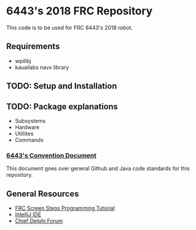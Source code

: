 # 6443's 2018 FRC Repository #
This code is to be used for FRC 6443's 2018 robot.
## Requirements ##
* wpilibj 
* kauailabs navx library
## TODO: Setup and Installation ##
## TODO: Package explanations ##
* Subsystems 
* Hardware
* Utiliites 
* Commands

### [6443's Convention Document](Code_and_Git_Guidelines.md)
This document goes over general Github and Java code standards for this repository.
## General Resources
* [FRC Screen Steps Programming Tutorial](https://wpilib.screenstepslive.com/s/currentCS/m/java)
* [IntelliJ IDE](https://www.jetbrains.com/idea/)
* [Chief Delphi Forum](https://www.chiefdelphi.com/forums/portal.php)

